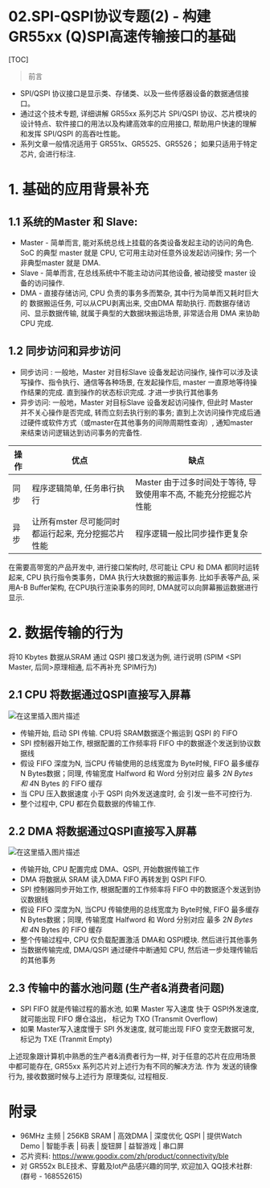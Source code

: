 # 02.SPI-QSPI协议专题(2) - 构建GR55xx (Q)SPI高速传输接口的基础

[TOC]

> 前言

- SPI/QSPI 协议接口是显示类、存储类、以及一些传感器设备的数据通信接口。 
- 通过这个技术专题, 详细讲解 GR55xx 系列芯片 SPI/QSPI 协议、芯片模块的设计特点、软件接口的用法以及构建高效率的应用接口, 帮助用户快速的理解和发挥 SPI/QSPI 的高吞吐性能。
- 系列文章一般情况适用于 GR551x、GR5525、GR5526； 如果只适用于特定芯片, 会进行标注. 


# 1. 基础的应用背景补充

## 1.1 系统的Master 和 Slave:

- Master - 简单而言, 能对系统总线上挂载的各类设备发起主动的访问的角色. SoC 的典型 master 就是 CPU, 它可用主动对任意外设发起访问操作; 另一个非典型master 就是 DMA. 
- Slave - 简单而言, 在总线系统中不能主动访问其他设备, 被动接受 master 设备的访问操作. 
- DMA - 直接存储访问, CPU 负责的事务多而繁杂, 其中行为简单而又耗时巨大的 数据搬运任务, 可以从CPU剥离出来, 交由DMA 帮助执行. 而数据存储访问、显示数据传输, 就属于典型的大数据块搬运场景, 非常适合用 DMA 来协助CPU 完成.

## 1.2 同步访问和异步访问

- 同步访问 : 一般地，Master 对目标Slave 设备发起访问操作, 操作可以涉及读写操作、指令执行、通信等各种场景, 在发起操作后, master 一直原地等待操作结果的完成. 直到操作的状态标识完成. 才进一步执行其他事务
- 异步访问: 一般地，Master 对目标Slave 设备发起访问操作, 但此时 Master 并不关心操作是否完成, 转而立刻去执行别的事务; 直到上次访问操作完成后通过硬件或软件方式（或master在其他事务的间隙周期性查询）, 通知master 来结束访问逻辑达到访问事务的完备性. 

| 操作 | 优点                                               | 缺点                                                         |
| ---- | -------------------------------------------------- | ------------------------------------------------------------ |
| 同步 | 程序逻辑简单,  任务串行执行                        | Master 由于过多时间处于等待, 导致使用率不高, 不能充分挖掘芯片性能 |
| 异步 | 让所有mster 尽可能同时都运行起来, 充分挖掘芯片性能 | 程序逻辑一般比同步操作更复杂                                 |

在需要高带宽的产品开发中, 进行接口架构时, 尽可能让 CPU 和 DMA 都同时运转起来, CPU 执行指令类事务，DMA 执行大块数据的搬运事务. 比如手表等产品, 采用A-B Buffer架构, 在CPU执行渲染事务的同时, DMA就可以向屏幕搬运数据进行显示.  

# 2. 数据传输的行为

将10 Kbytes 数据从SRAM 通过 QSPI 接口发送为例, 进行说明 (SPIM <SPI Master, 后同>原理相通, 后不再补充 SPIM行为)

## 2.1 CPU 将数据通过QSPI直接写入屏幕
![在这里插入图片描述](https://img-blog.csdnimg.cn/direct/e51e01eb0600423792082ced43228688.png)


- 传输开始, 启动 SPI 传输. CPU将 SRAM数据逐个搬运到 QSPI 的 FIFO
- SPI 控制器开始工作, 根据配置的工作频率将 FIFO 中的数据逐个发送到协议数据线
- 假设 FIFO 深度为N, 当CPU 传输使用的总线宽度为 Byte时候, FIFO 最多缓存 N Bytes数据；同理, 传输宽度 Halfword 和 Word 分别对应 最多 2*N Bytes 和 4*N Bytes 的 FIFO 缓存
- 当 CPU 压入数据速度 小于 QSPI 向外发送速度时, 会 引发一些不可控行为.  
- 整个过程中, CPU 都在负载数据的传输工作.

## 2.2 DMA 将数据通过QSPI直接写入屏幕
![在这里插入图片描述](https://img-blog.csdnimg.cn/direct/f3a9020216254f4c835efc39565b66ab.png)
- 传输开始, CPU 配置完成 DMA、QSPI, 开始数据传输工作
- DMA 将数据从 SRAM 读入DMA FIFO 再转发到 QSPI FIFO.
- SPI 控制器同步开始工作, 根据配置的工作频率将 FIFO 中的数据逐个发送到协议数据线
- 假设 FIFO 深度为N, 当CPU 传输使用的总线宽度为 Byte时候, FIFO 最多缓存 N Bytes数据；同理, 传输宽度 Halfword 和 Word 分别对应 最多 2*N Bytes 和 4*N Bytes 的 FIFO 缓存
- 整个传输过程中, CPU 仅负载配置激活 DMA和 QSPI模块. 然后进行其他事务
- 当数据传输完成, DMA/QSPI 通过硬件中断通知 CPU, 然后进一步处理传输后的其他事务

## 2.3 传输中的蓄水池问题 (生产者&消费者问题)
- SPI FIFO 就是传输过程的蓄水池, 如果 Master 写入速度 快于 QSPI外发速度, 就可能出现 FIFO 爆仓溢出， 标记为 TXO (Transmit Overflow)
- 如果 Master写入速度慢于 SPI 外发速度, 就可能出现 FIFO 变空无数据可发, 标记为 TXE (Tranmit Empty)

上述现象跟计算机中熟悉的生产者&消费者行为一样,  对于任意的芯片在应用场景中都可能存在,  GR55xx 系列芯片对上述行为有不同的解决方法. 作为 发送的镜像行为, 接收数据时候与上述行为 原理类似, 过程相反. 


# 附录
- 96MHz 主频 | 256KB SRAM | 高效DMA | 深度优化 QSPI | 提供Watch Demo | 智能手表 | 码表 | 旋钮屏 | 益智游戏 | 串口屏
- 芯片资料: https://www.goodix.com/zh/product/connectivity/ble
- 对 GR552x BLE技术、穿戴及Iot产品感兴趣的同学, 欢迎加入 QQ技术社群: (群号 - 168552615)
